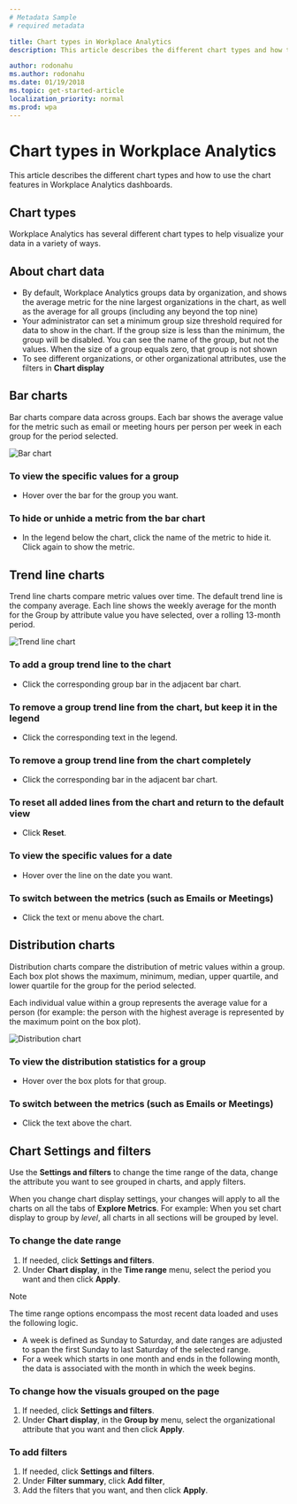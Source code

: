 ```yaml
---
# Metadata Sample
# required metadata

title: Chart types in Workplace Analytics
description: This article describes the different chart types and how to use the chart features in Workplace Analytics dashboards.

author: rodonahu
ms.author: rodonahu
ms.date: 01/19/2018
ms.topic: get-started-article
localization_priority: normal 
ms.prod: wpa
---
```


# Chart types in Workplace Analytics
This article describes the different chart types and how to use the chart features in Workplace Analytics dashboards.

## Chart types
Workplace Analytics has several different chart types to help visualize your data in a variety of ways.

## About chart data

  * By default, Workplace Analytics groups data by organization, and shows the average metric for the nine largest organizations in the chart, as well as the average for all groups (including any beyond the top nine)
  * Your administrator can set a minimum group size threshold required for data to show in the chart. If the group size is less than the minimum, the group will be disabled. You can see the name of the group, but not the values. When the size of a group equals zero, that group is not shown
  * To see different organizations, or other organizational attributes, use the filters in **Chart display**

## Bar charts
Bar charts compare data across groups. Each bar shows the average value for the metric such as email or meeting hours per person per week in each group for the period selected. 

![Bar chart](../Images/WpA/Use/Bar-chart.png)

### To view the specific values for a group 
* Hover over the bar for the group you want.

### To hide or unhide a metric from the bar chart 
* In the legend below the chart, click the name of the metric to hide it. Click again to show the metric.

## Trend line charts
Trend line charts compare metric values over time. The default trend line is the company average. Each line shows the weekly average for the month for the Group by attribute value you have selected, over a rolling 13-month period. 

![Trend line chart](../Images/WpA/Use/trend-line-chart.png)

### To add a group trend line to the chart  
* Click the corresponding group bar in the adjacent bar chart. 

### To remove a group trend line from the chart, but keep it in the legend
 * Click the corresponding text in the legend. 
 
 ### To remove a group trend line from the chart completely 
 * Click the corresponding bar in the adjacent bar chart. 
 
 ### To reset all added lines from the chart and return to the default view 
*  Click **Reset**. 
 
 ### To view the specific values for a date 
 * Hover over the line on the date you want.
 
 ### To switch between the metrics (such as Emails or Meetings) 
 * Click the text or menu above the chart.

## Distribution charts 
Distribution charts compare the distribution of metric values within a group. Each box plot shows the maximum, minimum, median, upper quartile, and lower quartile for the group for the period selected.

Each individual value within a group represents the average value for a person (for example: the person with the highest average is represented by the maximum point on the box plot).

![Distribution chart](../Images/WpA/Use/Distribution-chart.png)

### To view the distribution statistics for a group 
* Hover over the box plots for that group.

### To switch between the metrics (such as **Emails** or **Meetings**) 
* Click the text above the chart.

## Chart Settings and filters

Use the **Settings and filters** to change the time range of the data, change the attribute you want to see grouped in charts, and apply filters.

When you change chart display settings, your changes will apply to all the charts on all the tabs of **Explore Metrics**. 
For example: When you set chart display to group by _level_, all charts in all sections will be grouped by level.

### To change the date range 
1. If needed, click **Settings and filters**. 
2. Under **Chart display**, in the **Time range** menu, select the period you want and then click **Apply**. 

> [!Note]
> The time range options encompass the most recent data loaded and uses the following logic.<ul><li>A week is defined as Sunday to Saturday, and date ranges are adjusted to span the first Sunday to last Saturday of the selected range.</li><li>For a week which starts in one month and ends in the following month, the data is associated with the month in which the week begins.</li></ul>

### To change how the visuals grouped on the page 
1. If needed, click **Settings and filters**. 
2. Under **Chart display**, in the **Group by** menu, select the organizational attribute that you want and then click **Apply**.

### To add filters 
1. If needed, click **Settings and filters**.
2. Under **Filter summary**, click **Add filter**, 
3. Add the filters that you want, and then click **Apply**.


